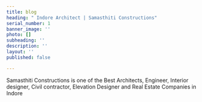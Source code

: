 ```yaml
---
title: blog
heading: " Indore Architect | Samasthiti Constructions"
serial_number: 1
banner_image: ''
photo: []
subheading: ''
description: ''
layout: ''
published: false

---
```

Samasthiti Constructions is one of the Best Architects, Engineer, Interior designer, Civil contractor, Elevation Designer and Real 
Estate Companies in Indore